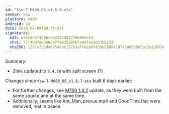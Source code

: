 ```yaml
---
id: "Ksw-T-M600_OS_v1.6.9-ota"
vendor: ksw
platform: m600
android: 13
date: 2024-08-08T08:36:07Z
signatures:
  md5: ea3cdd3f4b86c5a2326d012f0688ed13
  sha1: 77f4b07eede6ea770635205b7a4dfaa1033b6c33
  sha256: 1281efc2da675a5ae137b3a7fe2a6f455b889d41d7f3a6065ecbc2a12b7bcb38
---
```

Summary:
- Zlink updated to `5.4.58` with split screen (?)

Changes since `Ksw-T-M600_OS_v1.6.7-ota` built 6 days earlier:
- For further changes, see [M700 1.4.2](/headunits/updates/ksw/m700/ksw-t-m700_os_v142-ota) update, as they were built from the same source and at the same time.
- Additionally, seems like Ant_Man_prevue.mp4 and GoodTime.flac were removed, rest in peace.
